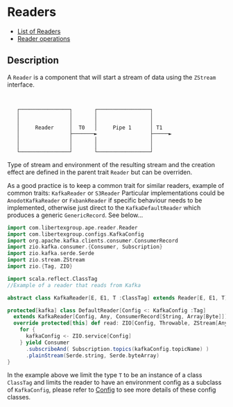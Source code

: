 # Readers
 - [List of Readers](ReaderList.md)
 - [Reader operations](ReaderOps.md)

## Description
A `Reader` is a component that will start a stream of data using the `ZStream` interface.

```text


   ┌────────────────┐       ┌─────────────────┐      
   │                │       │                 │      
   │                │       │                 │      
   │     Reader     │  T0   │     Pipe 1      │ T1   
   │                ├───────►                 ├─────►
   │                │       │                 │      
   │                │       │                 │      
   └────────────────┘       └─────────────────┘      
```

Type of stream and environment of the resulting stream and the creation effect are defined in the parent trait `Reader` but can be overriden.

As a good practice is to keep a common trait for similar readers, example of common traits: `KafkaReader` or `S3Reader`
Particular implementations could be `AnodotKafkaReader` or `FxbankReader` if specific behaviour needs to be implemented,
otherwise just direct to the `KafkaDefaultReader` which produces a generic `GenericRecord`. See below...

```scala
import com.libertexgroup.ape.reader.Reader
import com.libertexgroup.configs.KafkaConfig
import org.apache.kafka.clients.consumer.ConsumerRecord
import zio.kafka.consumer.{Consumer, Subscription}
import zio.kafka.serde.Serde
import zio.stream.ZStream
import zio.{Tag, ZIO}

import scala.reflect.ClassTag
//Example of a reader that reads from Kafka

abstract class KafkaReader[E, E1, T :ClassTag] extends Reader[E, E1, T]

protected[kafka] class DefaultReader[Config <: KafkaConfig :Tag]
  extends KafkaReader[Config, Any, ConsumerRecord[String, Array[Byte]]] {
  override protected[this] def read: ZIO[Config, Throwable, ZStream[Any, Throwable, ConsumerRecord[String, Array[Byte]]]] =
    for {
      kafkaConfig <- ZIO.service[Config]
    } yield Consumer
      .subscribeAnd( Subscription.topics(kafkaConfig.topicName) )
      .plainStream(Serde.string, Serde.byteArray)
}
```

In the example above we limit the type `T` to be an instance of a class `ClassTag` and limits the reader to have an 
environment config as a subclass of `KafkaConfig`, please refer to [Config](Configs.md) to see more details of these config 
classes.